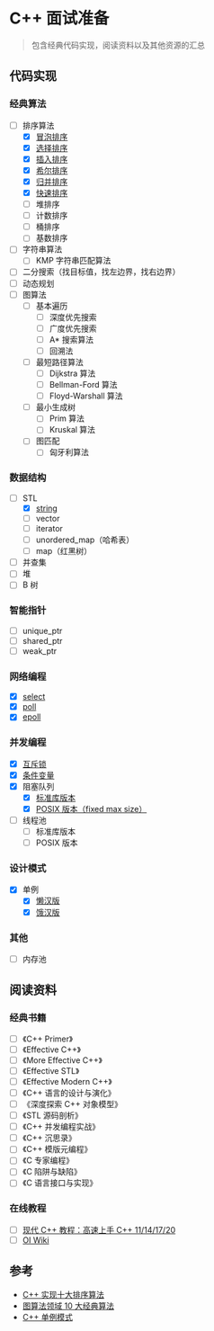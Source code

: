 # C++ 面试准备
> 包含经典代码实现，阅读资料以及其他资源的汇总

## 代码实现
### 经典算法
+ [ ] 排序算法
  + [x] [冒泡排序](./algorithm/bubble_sort.cpp)
  + [x] [选择排序](./algorithm/selection_sort.cpp)
  + [x] [插入排序](./algorithm/insertion_sort.cpp)
  + [x] [希尔排序](./algorithm/shell_sort.cpp)
  + [x] [归并排序](./algorithm/merge_sort.cpp)
  + [x] [快速排序](./algorithm/quick_sort.cpp)
  + [ ] 堆排序
  + [ ] 计数排序
  + [ ] 桶排序
  + [ ] 基数排序
+ [ ] 字符串算法
  + [ ] KMP 字符串匹配算法
+ [ ] 二分搜索（找目标值，找左边界，找右边界）
+ [ ] 动态规划
+ [ ] 图算法
  + [ ] 基本遍历
    + [ ] 深度优先搜索
    + [ ] 广度优先搜索
    + [ ] A* 搜索算法
    + [ ] 回溯法
  + [ ] 最短路径算法
    + [ ] Dijkstra 算法
    + [ ] Bellman-Ford 算法
    + [ ] Floyd-Warshall 算法
  + [ ] 最小生成树
    + [ ] Prim 算法
    + [ ] Kruskal 算法
  + [ ] 图匹配
    + [ ] 匈牙利算法

### 数据结构
+ [ ] STL
  + [x] [string](./stl/string_test.cpp)
  + [ ] vector
  + [ ] iterator
  + [ ] unordered_map（哈希表）
  + [ ] map（红黑树）
+ [ ] 并查集
+ [ ] 堆
+ [ ] B 树

### 智能指针
+ [ ] unique_ptr
+ [ ] shared_ptr
+ [ ] weak_ptr

### 网络编程
+ [x] [select](./socket/select.cpp)
+ [x] [poll](./socket/poll.cpp)
+ [x] [epoll](./socket/epoll.cpp)

### 并发编程
+ [x] [互斥锁](./concurrent/mutex.h)
+ [x] [条件变量](./concurrent/condition_variable.h)
+ [x] 阻塞队列
  + [x] [标准库版本](./concurrent/blocking_queue.h)
  + [x] [POSIX 版本（fixed max size）](./concurrent/posix_blocking_queue.h)
+ [ ] 线程池
  + [ ] 标准库版本
  + [ ] POSIX 版本

### 设计模式
+ [x] 单例
  + [x] [懒汉版](./design_pattern/lazy_singleton.cpp)
  + [x] [饿汉版](./design_pattern/eager_singleton.cpp)

### 其他
+ [ ] 内存池

## 阅读资料
### 经典书籍
+ [ ] 《C++ Primer》
+ [ ] 《Effective C++》
+ [ ] 《More Effective C++》
+ [ ] 《Effective STL》
+ [ ] 《Effective Modern C++》
+ [ ] 《C++ 语言的设计与演化》
+ [ ] 《深度探索 C++ 对象模型》
+ [ ] 《STL 源码剖析》
+ [ ] 《C++ 并发编程实战》
+ [ ] 《C++ 沉思录》
+ [ ] 《C++ 模版元编程》
+ [ ] 《C 专家编程》
+ [ ] 《C 陷阱与缺陷》
+ [ ] 《C 语言接口与实现》

### 在线教程
+ [ ] [现代 C++ 教程：高速上手 C++ 11/14/17/20](https://changkun.de/modern-cpp/)
+ [ ] [OI Wiki](https://oi-wiki.org)

## 参考
+ [C++ 实现十大排序算法](https://www.cnblogs.com/BobHuang/p/11263183.html)
+ [图算法领域 10 大经典算法](https://www.cnblogs.com/v-july-v/archive/2011/02/14/1983678.html)
+ [C++ 单例模式](https://zhuanlan.zhihu.com/p/37469260)